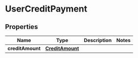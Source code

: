 

# UserCreditPayment


## Properties

| Name | Type | Description | Notes |
|------------ | ------------- | ------------- | -------------|
|**creditAmount** | [**CreditAmount**](CreditAmount.md) |  |  |



